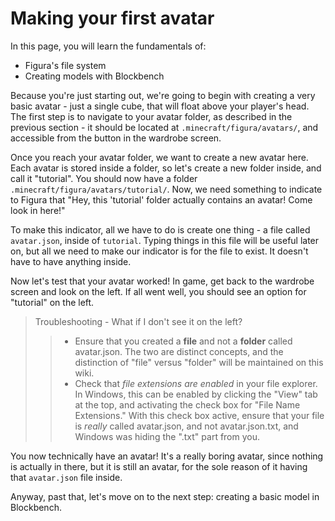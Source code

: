 # Making your first avatar

In this page, you will learn the fundamentals of:

* Figura's file system
* Creating models with Blockbench

Because you're just starting out, we're going to begin with creating a very basic avatar - just a single cube, that will float above your player's head. The first step is to navigate to your avatar folder, as described in the previous section - it should be located at `.minecraft/figura/avatars/`, and accessible from the button in the wardrobe screen.

Once you reach your avatar folder, we want to create a new avatar here. Each avatar is stored inside a folder, so let's create a new folder inside, and call it "tutorial". You should now have a folder `.minecraft/figura/avatars/tutorial/`. Now, we need something to indicate to Figura that "Hey, this 'tutorial' folder actually contains an avatar! Come look in here!"

To make this indicator, all we have to do is create one thing - a file called `avatar.json`, inside of `tutorial`. Typing things in this file will be useful later on, but all we need to make our indicator is for the file to exist. It doesn't have to have anything inside.

Now let's test that your avatar worked! In game, get back to the wardrobe screen and look on the left. If all went well, you should see an option for "tutorial" on the left.

> Troubleshooting - What if I don't see it on the left?
>> * Ensure that you created a **file** and not a **folder** called avatar.json. The two are distinct concepts, and the distinction of "file" versus "folder" will be maintained on this wiki.
>> * Check that _file extensions are enabled_ in your file explorer. In Windows, this can be enabled by clicking the "View" tab at the top, and activating the check box for "File Name Extensions." With this check box active, ensure that your file is _really_ called avatar.json, and not avatar.json.txt, and Windows was hiding the ".txt" part from you.

You now technically have an avatar! It's a really boring avatar, since nothing is actually in there, but it is still an avatar, for the sole reason of it having that `avatar.json` file inside.

Anyway, past that, let's move on to the next step: creating a basic model in Blockbench.
